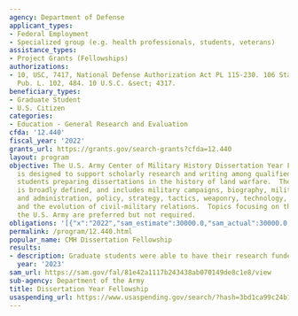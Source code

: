 ```yaml
---
agency: Department of Defense
applicant_types:
- Federal Employment
- Specialized group (e.g. health professionals, students, veterans)
assistance_types:
- Project Grants (Fellowships)
authorizations:
- 10, USC, 7417, National Defense Authorization Act PL 115-230. 106 Stat. 2511-2512.
  Pub. L. 102, 484. 10 U.S.C. &sect; 4317.
beneficiary_types:
- Graduate Student
- U.S. Citizen
categories:
- Education - General Research and Evaluation
cfda: '12.440'
fiscal_year: '2022'
grants_url: https://grants.gov/search-grants?cfda=12.440
layout: program
objective: The U.S. Army Center of Military History Dissertation Year Fellowship program
  is designed to support scholarly research and writing among qualified civilian graduate
  students preparing dissertations in the history of land warfare.  The area of study
  is broadly defined, and includes military campaigns, biography, military organization
  and administration, policy, strategy, tactics, weaponry, technology, training, logistics,
  and the evolution of civil-military relations.  Topics focusing on the history of
  the U.S. Army are preferred but not required.
obligations: '[{"x":"2022","sam_estimate":30000.0,"sam_actual":30000.0,"usa_spending_actual":0.0},{"x":"2023","sam_estimate":30000.0,"sam_actual":0.0,"usa_spending_actual":0.0},{"x":"2024","sam_estimate":30000.0,"sam_actual":0.0,"usa_spending_actual":30000.0}]'
permalink: /program/12.440.html
popular_name: CMH Dissertation Fellowship
results:
- description: Graduate students were able to have their research funded.
  year: '2023'
sam_url: https://sam.gov/fal/81e42a1117b243438ab070149de8c1e8/view
sub-agency: Department of the Army
title: Dissertation Year Fellowship
usaspending_url: https://www.usaspending.gov/search/?hash=3bd1ca99c24b11549a4f85af6a47bf33
---
```

